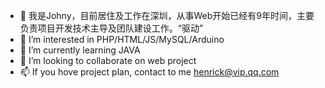 - 👋 我是Johny，目前居住及工作在深圳，从事Web开始已经有9年时间，主要负责项目开发技术主导及团队建设工作。“驱动”
- 👀 I’m interested in PHP/HTML/JS/MySQL/Arduino
- 🌱 I’m currently learning JAVA
- 💞️ I’m looking to collaborate on web project
- 📫 If you hove project plan, contact to me henrick@vip.qq.com

<!---
henrickcn/henrickcn is a ✨ special ✨ repository because its `README.md` (this file) appears on your GitHub profile.
You can click the Preview link to take a look at your changes.
--->
